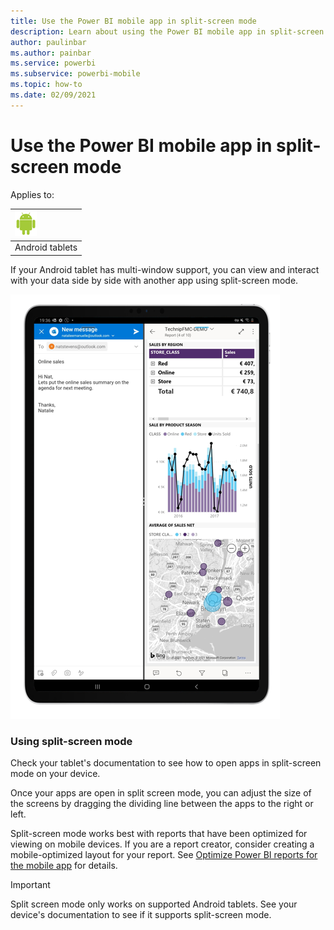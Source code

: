 ```yaml
---
title: Use the Power BI mobile app in split-screen mode
description: Learn about using the Power BI mobile app in split-screen mode. 
author: paulinbar
ms.author: painbar
ms.service: powerbi
ms.subservice: powerbi-mobile
ms.topic: how-to
ms.date: 02/09/2021
---
```

# Use the Power BI mobile app in split-screen mode

Applies to:

| ![Android tablet](./media/mobile-apps-split-screen/android-logo-40-px.png) |
|:--- |
| Android tablets |

If your Android tablet has multi-window support, you can view and interact with your data side by side with another app using split-screen mode.

![Screenshot of Power BI in split-screen mode.](media/mobile-apps-split-screen/power-bi-mobile-split-screen.png)

### Using split-screen mode

Check your tablet's documentation to see how to open apps in split-screen mode on your device.

Once your apps are open in split screen mode, you can adjust the size of the screens by dragging the dividing line between the apps to the right or left.

Split-screen mode works best with reports that have been optimized for viewing on mobile devices. If you are a report creator, consider creating a mobile-optimized layout for your report. See [Optimize Power BI reports for the mobile app](../create-reports/desktop-create-phone-report.md) for details.

>[!IMPORTANT]
>Split screen mode only works on supported Android tablets. See your device's documentation to see if it supports split-screen mode.